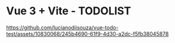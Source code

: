 # Vue 3 + Vite - TODOLIST



https://github.com/lucianodiisouza/vue-todo-test/assets/10830068/245b4690-61f9-4d30-a2dc-f5fb38045878

